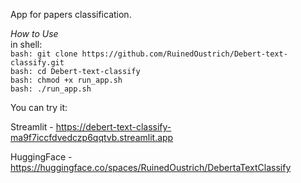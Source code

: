 App for papers classification. 

*How to Use*\
in shell:\
`bash: git clone https://github.com/RuinedOustrich/Debert-text-classify.git`\
`bash: cd Debert-text-classify`\
`bash: chmod +x run_app.sh`\
`bash: ./run_app.sh`

You can try it:

Streamlit - https://debert-text-classify-ma9f7iccfdvedczp6qqtvb.streamlit.app

HuggingFace - https://huggingface.co/spaces/RuinedOustrich/DebertaTextClassify
